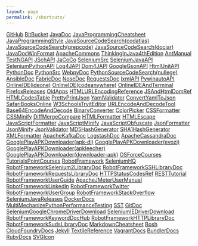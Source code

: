 ```yaml
---
layout: page
permalink: /shortcuts/
---
```


<a href="https://github.com" target="_blank">GitHub</a>
<a href="https://bitbucket.org" target="_blank">BitBucket</a>
<a href="http://docs.oracle.com/javase/7/docs/api/" target="_blank">JavaDoc</a>
<a href="http://introcs.cs.princeton.edu/java/11cheatsheet/" target="_blank">JavaProgrammingCheatsheet</a>
<a href="http://geosoft.no/development/javastyle.html" target="_blank">JavaProgrammingStyle</a>
<a href="https://www.codatlas.com/" target="_blank">JavaSourceCodeSearch(codatlas)</a>
<a href="http://grepcode.com/" target="_blank">JavaSourceCodeSearch(grepcode)</a>
<a href="http://www.docjar.com/" target="_blank">JavaSourceCodeSearch(docjar)</a>
<a href="http://javadoc.allimant.org/" target="_blank">JavaDocWinFormat</a>
<a href="http://commons.apache.org/" target="_blank">ApacheCommons</a>
<a href="http://www.saeedsh.com/resources/Thinking%20in%20Java%204th%20Ed.pdf" target="_blank">ThinkingInJava4thEdition</a>
<a href="https://ant.apache.org/manual/" target="_blank">AntManual</a>
<a href="http://testng.org/javadocs/index.html" target="_blank">TestNGAPI</a>
<a href="http://epaul.github.io/jsch-documentation/javadoc/" target="_blank">JSchAPI</a>
<a href="http://www.eclemma.org/jacoco/trunk/" target="_blank">JaCoCo</a>
<a href="https://code.google.com/p/selenium/source/browse/" target="_blank">SeleniumSrc</a>
<a href="http://selenium.googlecode.com/svn/trunk/docs/api/java/index.html" target="_blank">SeleniumJavaAPI</a>
<a href="https://selenium.googlecode.com/svn/trunk/docs/api/py/api." target="_blank">SeleniumPythonAPI</a>
<a href="http://logging.apache.org/log4j/1.2/apidocs/index.html" target="_blank">Log4JAPI</a>
<a href="http://dom4j.sourceforge.net/apidocs/" target="_blank">Dom4JAPI</a>
<a href="http://google-gson.googlecode.com/svn/trunk/gson/docs/javadocs/index.html" target="_blank">GoogleGsonAPI</a>
<a href="http://htmlunit.sourceforge.net/apidocs/index.html" target="_blank">HtmlUnitAPI</a>
<a href="https://docs.python.org/2/" target="_blank">PythonDoc</a>
<a href="https://hg.python.org/cpython/file/tip" target="_blank">PythonSrc</a>
<a href="http://webpy.org/docs/0.3/api" target="_blank">WebpyDoc</a>
<a href="http://nullege.com/" target="_blank">PythonSourceCodeSearch(nullege)</a>
<a href="http://docs.ansible.com/index." target="_blank">AnsibleDoc</a>
<a href="http://docs.fabfile.org/en/1.10/index.html" target="_blank">FabricDoc</a>
<a href="https://nose.readthedocs.org/en/latest/index.html" target="_blank">NoseDoc</a>
<a href="http://docs.python-requests.org/en/latest/" target="_blank">RequestsDoc</a>
<a href="http://lxml.de/api/index.html" target="_blank">lxmlAPI</a>
<a href="https://pywinauto.googlecode.com/hg/pywinauto/docs/contents.html" target="_blank">PywinautoAPI</a>
<a href="http://ideone.com/" target="_blank">OnlineIDE(ideone)</a>
<a href="https://codeanywhere.com/editor/" target="_blank">OnlineIDE(codeanywhere)</a>
<a href="http://www.tutorialspoint.com/codingground.htm" target="_blank">OnlineIDEAndTerminal</a>
<a href="http://ftp.mozilla.org/pub/mozilla.org/firefox/releases/" target="_blank">FirefoxReleases</a>
<a href="http://www.oldapps.com/" target="_blank">OldApps</a>
<a href="http://www.w3schools.com/tags/ref_urlencode.asp" target="_blank">HTMLURLEncodingReference</a>
<a href="http://www.w3schools.com/jsref/default.asp" target="_blank">JSAndHtmlDomRef</a>
<a href="http://www.ascii.cl/htmlcodes.htm" target="_blank">HTMLCodesTable</a>
<a href="http://json.phpddt.com/" target="_blank">PrettyPrintJson</a>
<a href="http://www.yamllint.com/" target="_blank">YamlValidator</a>
<a href="http://yamltojson.com/" target="_blank">ConvertYamlToJson</a>
<a href="http://cisco.safaribooksonline.com/" target="_blank">SafariBooksOnline</a>
<a href="http://www.w3schools.com/html/tryit.asp?filename=tryhtml_default" target="_blank">W3SchoolsTryitEditor</a>
<a href="http://www.url-encode-decode.com" target="_blank">URLEncodeAndDecodeTool</a>
<a href="http://www.url-encode-decode.com/base64-encode-decode/" target="_blank">Base64EncodeAndDecode</a>
<a href="http://www.danstools.com/binary-converter/" target="_blank">BinaryConverter</a>
<a href="http://www.hexcolortool.com/" target="_blank">ColorPicker</a>
<a href="http://www.cleancss.com/css-beautify/" target="_blank">CSSFormatter</a>
<a href="http://www.cleancss.com/css-minify/" target="_blank">CSSMinify</a>
<a href="http://www.cleancss.com/diff-compare-merge/" target="_blank">DiffMergeCompare</a>
<a href="http://www.cleancss.com/html-beautify/" target="_blank">HTMLFormatter</a>
<a href="http://www.danstools.com/html-escape-unescape/" target="_blank">HTMLEscape</a>
<a href="http://www.danstools.com/javascript-beautify/" target="_blank">JavaScriptFormatter</a>
<a href="http://www.danstools.com/javascript-minify/" target="_blank">JavaScriptMinify</a>
<a href="http://www.danstools.com/javascript-obfuscate/index.php/" target="_blank">JavaScriptObfuscate</a>
<a href="http://www.cleancss.com/json-beautify/" target="_blank">JsonFormatter</a>
<a href="http://www.cleancss.com/json-minify/" target="_blank">JsonMinify</a>
<a href="http://www.cleancss.com/json-validator/" target="_blank">JsonValidator</a>
<a href="http://www.danstools.com/md5-hash-generator/" target="_blank">MD5HashGenerator</a>
<a href="http://www.danstools.com/md5-hash-generator/sha1-generator.php" target="_blank">SHA1HashGenerator</a>
<a href="http://www.cleancss.com/xml-beautify/" target="_blank">XMLFormatter</a>
<a href="http://kafka.apache.org/documentation.html" target="_blank">ApacheKafkaDoc</a>
<a href="https://www.elastic.co/guide/en/logstash/current/index.html" target="_blank">LogstashDoc</a>
<a href="http://wiki.apache.org/cassandra/GettingStarted" target="_blank">ApacheCassandraDoc</a>
<a href="http://apk-dl.com/en" target="_blank">GooglePlayAPKDownloader(apk-dl)</a>
<a href="http://apps.evozi.com/apk-downloader/" target="_blank">GooglePlayAPKDownloader(evozi)</a>
<a href="http://apkleecher.com/" target="_blank">GooglePlayAPKDownloader(apkleecher)</a>
<a href="http://downloader-apk.com/" target="_blank">GooglePlayAPKDownloader(downloader-apk)</a>
<a href="http://www.osforce.cn/" target="_blank">OSForceCourses</a>
<a href="http://www.tutorialspoint.com/" target="_blank">TutorialsPointCourses</a>
<a href="http://robotframework.org/" target="_blank">RobotFramework</a>
<a href="http://www.seleniumhq.org/" target="_blank">SeleniumHQ</a>
<a href="http://robotframework.org/Selenium2Library/doc/Selenium2Library.html" target="_blank">RobotFrameworkSelenium2LibraryDoc</a>
<a href="http://robotframework.org/SSHLibrary/latest/SSHLibrary.html" target="_blank">RobotFrameworkSSHLibraryDoc</a>
<a href="http://bulkan.github.io/robotframework-requests/" target="_blank">RobotFrameworkRequestsLibraryDoc</a>
<a href="http://www.w3.org/Protocols/HTTP/HTRESP.html" target="_blank">HTTPStatusCodesRef</a>
<a href="http://rest.elkstein.org/" target="_blank">RESTTutorial</a>
<a href="http://robotframework.org/robotframework/latest/RobotFrameworkUserGuide.html" target="_blank">RobotFrameworkUserGuide</a>
<a href="http://jmeter.apache.org/usermanual/index.html" target="_blank">ApacheJMeterUserManual</a>
<a href="http://www.linkedin.com/grp/home?gid=3710899" target="_blank">RobotFrameworkLinkedIn</a>
<a href="https://twitter.com/robotframework" target="_blank">RobotFrameworkTwitter</a>
<a href="https://groups.google.com/forum/#!forum/robotframework-users" target="_blank">RobotFrameworkUserGroup</a>
<a href="http://stackoverflow.com/search?q=robotframework" target="_blank">RobotFrameworkStackOverflow</a>
<a href="https://selenium-release.storage.googleapis.com/index.html" target="_blank">SeleniumJavaReleases</a>
<a href="https://docs.docker.com/" target="_blank">DockerDocs</a>
<a href="http://testutils.org/multi-mechanize/" target="_blank">MultiMechanizePythonPerformanceTesting</a>
<a href="http://testutils.org/sst" target="_blank">SST</a>
<a href="https://git-scm.com/documentation" target="_blank">GitDoc</a>
<a href="http://chromedriver.storage.googleapis.com/index.html" target="_blank">SeleniumGoogleChromeDriverDownload</a>
<a href="http://selenium-release.storage.googleapis.com/index.html" target="_blank">SeleniumIEDriverDownload</a>
<a href="http://www.ioeworks.com:7070/doc/" target="_blank">RobotFrameworkKeywordDocHub</a>
<a href="http://peritus.github.io/robotframework-httplibrary/HttpLibrary.html" target="_blank">RobotFrameworkHTTPLibraryDoc</a>
<a href="http://ombre42.github.io/robotframework-sudslibrary/doc/SudsLibrary.html" target="_blank">RobotFrameworkSudsLibraryDoc</a>
<a href="https://github.com/adam-p/markdown-here/wiki/Markdown-Cheatsheet" target="_blank">MarkdownCheatsheet</a>
<a href="http://bosh.io/" target="_blank">Bosh</a>
<a href="http://docs.cloudfoundry.org/" target="_blank">CloudFoundryDocs</a>
<a href="https://jekyllrb.com/" target="_blank">Jekyll</a>
<a href="http://redcloth.org/textile/" target="_blank">TextileReference</a>
<a href="https://docs.vagrantup.com/v2/getting-started/index.html" target="_blank">VagrantDocs</a>
<a href="http://bundler.io/v1.10/man/bundle.1.html" target="_blank">BundlerDocs</a>
<a href="https://www.ruby-lang.org/en/documentation/" target="_blank">RubyDocs</a>
<a href="https://icomoon.io/" target="_blank">SVGIcon</a>
